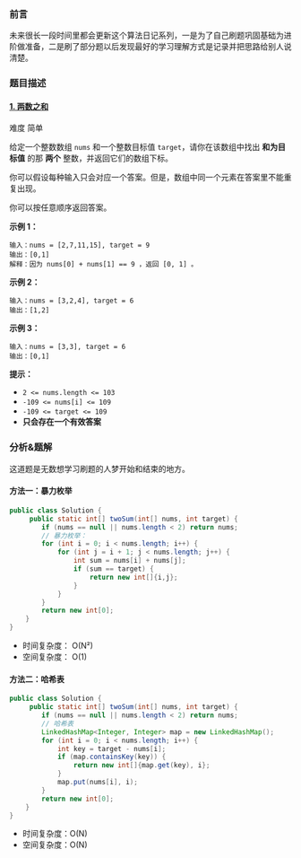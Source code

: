 ### 前言
未来很长一段时间里都会更新这个算法日记系列，一是为了自己刷题巩固基础为进阶做准备，二是刷了部分题以后发现最好的学习理解方式是记录并把思路给别人说清楚。


### 题目描述
#### [1. 两数之和](https://leetcode-cn.com/problems/two-sum/)

难度 简单

给定一个整数数组 `nums` 和一个整数目标值 `target`，请你在该数组中找出 **和为目标值** 的那 **两个** 整数，并返回它们的数组下标。

你可以假设每种输入只会对应一个答案。但是，数组中同一个元素在答案里不能重复出现。

你可以按任意顺序返回答案。

**示例 1：**

```
输入：nums = [2,7,11,15], target = 9
输出：[0,1]
解释：因为 nums[0] + nums[1] == 9 ，返回 [0, 1] 。
```

**示例 2：**

```
输入：nums = [3,2,4], target = 6
输出：[1,2]
```

**示例 3：**

```
输入：nums = [3,3], target = 6
输出：[0,1]
```

**提示：**

- `2 <= nums.length <= 103`
- `-109 <= nums[i] <= 109`
- `-109 <= target <= 109`
- **只会存在一个有效答案**

### 分析&题解

这道题是无数想学习刷题的人梦开始和结束的地方。

#### **方法一：暴力枚举**

```java
public class Solution {
     public static int[] twoSum(int[] nums, int target) {
        if (nums == null || nums.length < 2) return nums;
        // 暴力枚举：
        for (int i = 0; i < nums.length; i++) {
            for (int j = i + 1; j < nums.length; j++) {
                int sum = nums[i] + nums[j];
                if (sum == target) {
                    return new int[]{i,j};
                }
            }
        }
        return new int[0];
    }
}
```

- 时间复杂度： O(N²)
- 空间复杂度： O(1)

#### **方法二：哈希表**

```java
public class Solution {
     public static int[] twoSum(int[] nums, int target) {
        if (nums == null || nums.length < 2) return nums;
        // 哈希表
        LinkedHashMap<Integer, Integer> map = new LinkedHashMap();
        for (int i = 0; i < nums.length; i++) {
            int key = target - nums[i];
            if (map.containsKey(key)) {
                return new int[]{map.get(key), i};
            }
            map.put(nums[i], i);
        }
        return new int[0];
    }
}
```

- 时间复杂度：O(N)
- 空间复杂度：O(N)

